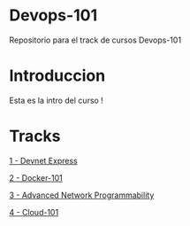 # Devops-101

Repositorio para el track de cursos Devops-101

# Introduccion

Esta es la intro del curso !

# Tracks

[1 - Devnet Express](#)

[2 - Docker-101](#)

[3 - Advanced Network Programmability](#)

[4 - Cloud-101](#)
